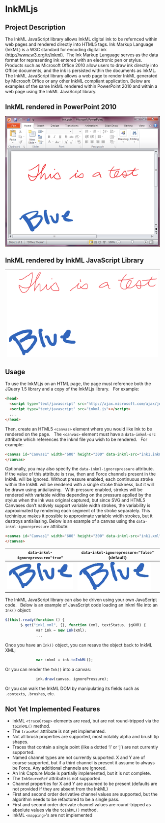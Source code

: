 # InkMLjs

## Project Description
The InkML JavaScript library allows InkML digital ink to be refernced within web pages and rendered directly into HTML5 <canvas> tags. Ink Markup Language (InkML) is a W3C standard for encoding digital ink (http://www.w3.org/tr/inkml). 
The Ink Markup Language serves as the data format for representing ink entered with an electronic pen or stylus.   Products such as Microsoft Office 2010 allow users to draw ink directly into Office documents, and the ink is persisted within the documents as InkML.   The InkML JavaScript library allows a web page to render InkML generated by Microsoft Office or any other InkML compliant application.
Below are examples of the same InkML rendered within PowerPoint 2010 and within a web page using the InkML JavaScript library.

## InkML rendered in PowerPoint 2010
![InkML rendered in PowerPoint 2010](/InkMLjs/ink.png)

## InkML rendered by InkML JavaScript Library
|![InkML rendered by InkML JavaScript Library](/InkMLjs/svg.png)|
|---|

## Usage
To use the InkMLjs on an HTML page, the page must reference both the JQuery 1.5 library and a copy of the InkMLjs library.   For example:
```html
<head>
  <script type="text/javascript" src="http://ajax.microsoft.com/ajax/jquery/jquery-1.5.min.js"></script>
  <script type="text/javascript" src="inkml.js"></script>
  ...
</head>
```
Then, create an HTML5 `<canvas>` element where you would like Ink to be rendered on the page.   The `<canvas>` element must have a `data-inkml-src` attribute which references the inkml file you wish to be rendered.   For example:
```html
<canvas id="Canvas1" width="600" height="300" data-inkml-src="ink1.inkml">
</canvas>
```
Optionally, you may also specify the `data-inkml-ignorepressure` attribute.   If the value of this attribute is `true`, then and Force channels present in the InkML will be ignored. Without pressure enabled, each continuous stroke within the InkML will be rendered with a single stroke thickness, but it will be drawn using antialiasing.   With pressure enabled, strokes will be rendered with variable widths depending on the pressure applied by the stylus when the ink was original captured, but since SVG and HTML5 Canvases don’t natively support variable width strokes, the variability is approximated by rendering each segment of the stroke separately. This techinique makes it possible to approximate variable width strokes, but it destroys antialiasing. Below is an example of a canvas using the `data-inkml-ignorepressure` attribute:
```html
<canvas id="Canvas1" width="600" height="300" data-inkml-src="ink1.xml" data-inkml-ignorepressure="true">
</canvas>
```

| `data-inkml-ignorepressure="true"` | `data-inkml-ignorepressure="false"` (default) |
| --- | --- |
|![ignorepressure true](/nopressure.png)|![ignorepressure false](/pressure.png)|

The InkML JavaScript library can also be driven using your own JavaScript code.   Below is an example of JavaScript code loading an inkml file into an `Ink()` object:
```javascript
$(this).ready(function () {
       $.get("ink1.xml", {}, function (xml, textStatus, jqXHR) {
              var ink = new Ink(xml);
              ...
```
Once you have an `Ink()` object, you can resave the object back to InkML XML;
```javascript
              var inkml = ink.toInkML();
```
Or you can render the `Ink()` into a canvas:
```javascript
              ink.draw(canvas, ignorePressure);
```
Or you can walk the InkML DOM by manipulating its fields such as `.contexts`, `.brushes`, etc.

## Not Yet Implemented Features
* InkML `<traceGroup>` elements are read, but are not round-tripped via the `toInkML()` method. 
* The `traceRef` attribute is not yet implemented. 
* Not all brush properties are supported, most notably alpha and brush tip shapes. 
* Traces that contain a single point (like a dotted ‘i’ or ‘j’) are not currently supported. 
* Named channel types are not currently supported. X and Y are of course supported, but if a third channel is present it assume to always be Force. Any additional channels are ignored. 
* An Ink Capture Mode is partially implemented, but it is not complete. 
* The `InkSourceRef` attribute is not supported. 
* Channel properties for X and Y are assumed to be present (defaults are not provided if they are absent from the InkML) 
* First and second order derivative channel values are supported, but the algorithm needs to be refactored to be a single pass. 
* First and second order derivate channel values are round-tripped as absolute values via the `toInkML()` method. 
* InkML `<mapping>`'s are not implemented 
